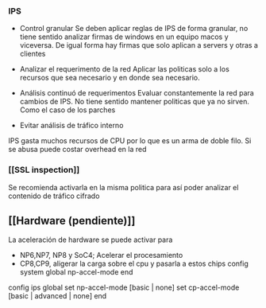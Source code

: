 ### IPS
- Control granular 
	Se deben aplicar reglas de IPS de forma granular, no tiene sentido analizar firmas de windows en un equipo macos y viceversa. De igual forma hay firmas que solo aplican a servers y otras a clientes

-  Analizar el requerimento de la red
	Aplicar las politicas solo a los recursos que sea necesario y en donde sea necesario. 
- Análisis continuó de requerimentos
	Evaluar constantemente la red para cambios de IPS. No tiene sentido mantener politicas que ya no sirven. Como el caso de los parches
- Evitar análisis de tráfico interno

IPS gasta muchos recursos de CPU por lo que es un arma de doble filo. Si se abusa puede costar overhead en la red

### [[SSL inspection]]
Se recomienda activarla en  la misma politica para así poder analizar el contenido de tráfico cifrado


## [[Hardware (pendiente)]]
La aceleración de hardware se puede activar para 
- NP6,NP7, NP8 y SoC4; Acelerar el procesamiento
- CP8,CP9, aligerar la carga sobre el cpu y pasarla a estos chips
config system global
	np-accel-mode
end

config ips global
	set np-accel-mode [basic | none]
	set cp-accel-mode [basic | advanced | none]
end
	
